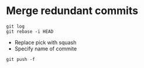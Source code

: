 # Merge redundant commits

```shell
git log
git rebase -i HEAD
```
* Replace pick with squash
* Specify name of commite
```shell
git push -f
```
